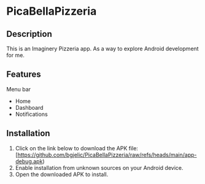 # PicaBellaPizzeria

## Description
This is an Imaginery Pizzeria app. As a way to explore Android development for me.

## Features
Menu bar
- Home
- Dashboard
- Notifications

## Installation
1. Click on the link below to download the APK file:
   [https://github.com/bgjelic/PicaBellaPizzeria/raw/refs/heads/main/app-debug.apk)
2. Enable installation from unknown sources on your Android device.
3. Open the downloaded APK to install.
